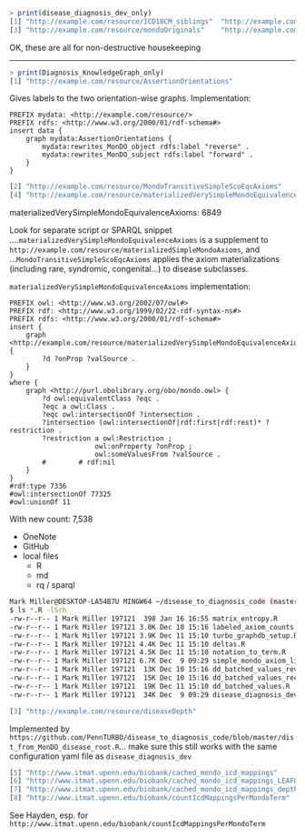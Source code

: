 ```R
> print(disease_diagnosis_dev_only)
[1] "http://example.com/resource/ICD10CM_siblings"  "http://example.com/resource/ICD9CM_siblings"  
[3] "http://example.com/resource/mondoOriginals"    "http://example.com/resource/undefinedRewrites"
```

OK, these are all for non-destructive housekeeping

----

```R
> print(Diagnosis_KnowledgeGraph_only)
[1] "http://example.com/resource/AssertionOrientations"
```

Gives labels to the two orientation-wise graphs. Implementation: 

```SPARQL
PREFIX mydata: <http://example.com/resource/>
PREFIX rdfs: <http://www.w3.org/2000/01/rdf-schema#>
insert data {
    graph mydata:AssertionOrientations {
        mydata:rewrites_MonDO_object rdfs:label "reverse" .
        mydata:rewrites_MonDO_subject rdfs:label "forward" .
    }
}
```
                                          
```R
[2] "http://example.com/resource/MondoTransitiveSimpleScoEqcAxioms"                                                                                   
[4] "http://example.com/resource/materializedVerySimpleMondoEquivalenceAxioms"
```

materializedVerySimpleMondoEquivalenceAxioms: 6849

Look for separate script or SPARQL snippet ....`materializedVerySimpleMondoEquivalenceAxioms` is a supplement to `http://example.com/resource/materializedSimpleMondoAxioms`, and ...`MondoTransitiveSimpleScoEqcAxioms` applies the axiom materializations (including rare, syndromic, congenital...) to disease subclasses.

`materializedVerySimpleMondoEquivalenceAxioms` implementation:

```SPARQL
PREFIX owl: <http://www.w3.org/2002/07/owl#>
PREFIX rdf: <http://www.w3.org/1999/02/22-rdf-syntax-ns#>
PREFIX rdfs: <http://www.w3.org/2000/01/rdf-schema#>
insert {
    graph <http://example.com/resource/materializedVerySimpleMondoEquivalenceAxioms> {
        ?d ?onProp ?valSource .
    }
}
where {
    graph <http://purl.obolibrary.org/obo/mondo.owl> {
        ?d owl:equivalentClass ?eqc .
        ?eqc a owl:Class .
        ?eqc owl:intersectionOf ?intersection .
        ?intersection (owl:intersectionOf|rdf:first|rdf:rest)* ?restriction .
        ?restriction a owl:Restriction ;
                     owl:onProperty ?onProp ;
                     owl:someValuesFrom ?valSource .
        #        # rdf:nil
    }
} 
#rdf:type 7336
#owl:intersectionOf 77325
#owl:unionOf 11
```

With new count: 7,538


- OneNote
- GitHub
- local files
    - R
    - md
    - rq / sparql

```Bash
Mark Miller@DESKTOP-LA54B7U MINGW64 ~/disease_to_diagnosis_code (master)
$ ls *.R -lSrh
-rw-r--r-- 1 Mark Miller 197121  398 Jan 16 16:55 matrix_entropy.R
-rw-r--r-- 1 Mark Miller 197121 3.0K Dec 10 15:16 labeled_axiom_counts.R
-rw-r--r-- 1 Mark Miller 197121 3.9K Dec 11 15:10 turbo_graphdb_setup.R
-rw-r--r-- 1 Mark Miller 197121 4.4K Dec 11 15:10 deltas.R
-rw-r--r-- 1 Mark Miller 197121 4.5K Dec 11 15:10 notation_to_term.R
-rw-r--r-- 1 Mark Miller 197121 6.7K Dec  9 09:29 simple_mondo_axiom_list.R
-rw-r--r-- 1 Mark Miller 197121  13K Dec 10 15:16 dd_batched_values_reverse.R
-rw-r--r-- 1 Mark Miller 197121  15K Dec 10 15:16 dd_batched_values_reconcile.R
-rw-r--r-- 1 Mark Miller 197121  19K Dec 11 15:10 dd_batched_values.R
-rw-r--r-- 1 Mark Miller 197121  34K Dec  9 09:29 disease_diagnosis_dev.R
```


```R
[3] "http://example.com/resource/diseaseDepth"  
```
Implemented by `https://github.com/PennTURBO/disease_to_diagnosis_code/blob/master/dist_from_MonDO_disease_root.R`... make sure this still works with the same configuration yaml file as `disease_diagnosis_dev`

```R                      
[5] "http://www.itmat.upenn.edu/biobank/cached_mondo_icd_mappings"                                  
[6] "http://www.itmat.upenn.edu/biobank/cached_mondo_icd_mappings_LEAFONLY"                         
[7] "http://www.itmat.upenn.edu/biobank/cached_mondo_icd_mappings_depthTimesMappingCountFormulaOnly"
[8] "http://www.itmat.upenn.edu/biobank/countIcdMappingsPerMondoTerm"
```

See Hayden, esp. for `http://www.itmat.upenn.edu/biobank/countIcdMappingsPerMondoTerm` 
